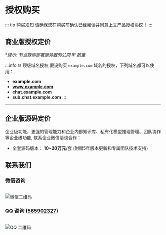 # 授权购买
::: tip 购买须知
请确保您在购买前确认已经阅读并同意上文产品授权协议！
<PageLink href="/pro/license" title="📜 产品授权" />
:::

## 商业版授权定价
**提示: 节点数即部署服务器的公网 IP 数量*

:::info 🌐 顶级域名授权
假设购买 `example.com` 域名的授权，下列域名都可以使用：
  - **example.com** 
  - **www.example.com**
  - **chat.example.com**
  - **sub.chat.example.com**
:::
---

<div class="pricing-wrapper">
    <PricingBox price="2488/年" :features="['单顶级域名授权', '5节点授权', '5次远程部署服务']" />
    <PricingBox price="4888/年" :features="['3顶级域名授权', '不限节点授权', '10次远程部署服务']" />
    <PricingBox price="定制" :features="['专属团队支持', '定制模块/功能']" :custom="true" />
</div>


## 企业版源码定价
企业级功能，更强的管理能力和企业内部知识库、私有化模型推理管理、团队协作等企业级功能, 联系企业微信洽谈合作：
- 全套源码版本： **10~20万元**/套 (附赠5年版本更新和专属团队技术支持)

## 联系我们

<div id="contact" />

### 微信咨询

<img src="/contact-wechat.jpeg" alt="微信二维码" style="max-height: 250px; margin-top: 15px">


### QQ 咨询 ([565902327](https://qm.qq.com/q/UMgHbArOYC))

<img src="/contact-qq.jpeg" alt="QQ 二维码" style="max-height: 250px; margin-top: 15px">
